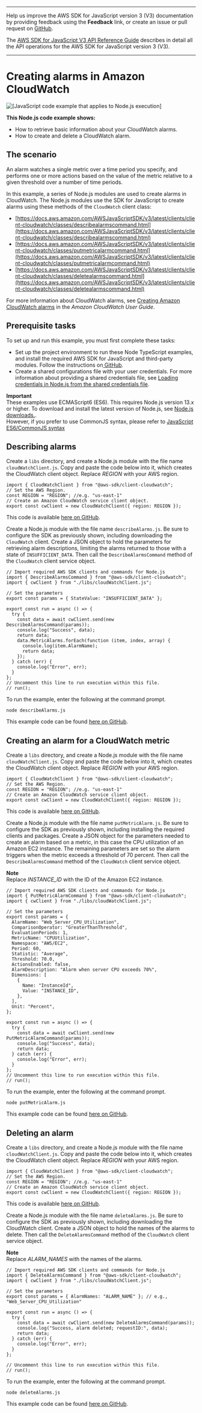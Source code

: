 --------

Help us improve the AWS SDK for JavaScript version 3 \(V3\) documentation by providing feedback using the **Feedback** link, or create an issue or pull request on [GitHub](https://github.com/awsdocs/aws-sdk-for-javascript-v3)\.

 The [AWS SDK for JavaScript V3 API Reference Guide](https://docs.aws.amazon.com/AWSJavaScriptSDK/v3/latest/index.html) describes in detail all the API operations for the AWS SDK for JavaScript version 3 \(V3\)\.

--------

# Creating alarms in Amazon CloudWatch<a name="cloudwatch-examples-creating-alarms"></a>

![\[JavaScript code example that applies to Node.js execution\]](http://docs.aws.amazon.com/sdk-for-javascript/v3/developer-guide/images/nodeicon.png)

**This Node\.js code example shows:**
+ How to retrieve basic information about your CloudWatch alarms\.
+ How to create and delete a CloudWatch alarm\.

## The scenario<a name="cloudwatch-examples-creating-alarms-scenario"></a>

An alarm watches a single metric over a time period you specify, and performs one or more actions based on the value of the metric relative to a given threshold over a number of time periods\.

In this example, a series of Node\.js modules are used to create alarms in CloudWatch\. The Node\.js modules use the SDK for JavaScript to create alarms using these methods of the `CloudWatch` client class:
+ [https://docs.aws.amazon.com/AWSJavaScriptSDK/v3/latest/clients/client-cloudwatch/classes/describealarmscommand.html](https://docs.aws.amazon.com/AWSJavaScriptSDK/v3/latest/clients/client-cloudwatch/classes/describealarmscommand.html)
+ [https://docs.aws.amazon.com/AWSJavaScriptSDK/v3/latest/clients/client-cloudwatch/classes/putmetricalarmcommand.html](https://docs.aws.amazon.com/AWSJavaScriptSDK/v3/latest/clients/client-cloudwatch/classes/putmetricalarmcommand.html)
+ [https://docs.aws.amazon.com/AWSJavaScriptSDK/v3/latest/clients/client-cloudwatch/classes/deletealarmscommand.html](https://docs.aws.amazon.com/AWSJavaScriptSDK/v3/latest/clients/client-cloudwatch/classes/deletealarmscommand.html)

For more information about CloudWatch alarms, see [Creating Amazon CloudWatch alarms](https://docs.aws.amazon.com/AmazonCloudWatch/latest/monitoring/AlarmThatSendsEmail.html) in the *Amazon CloudWatch User Guide*\.

## Prerequisite tasks<a name="cloudwatch-examples-creating-alarms-prerequisites"></a>

To set up and run this example, you must first complete these tasks:
+ Set up the project environment to run these Node TypeScript examples, and install the required AWS SDK for JavaScript and third\-party modules\. Follow the instructions on[ GitHub](https://github.com/awsdocs/aws-doc-sdk-examples/tree/master/javascriptv3/example_code/cloudwatch/README.md)\.
+ Create a shared configurations file with your user credentials\. For more information about providing a shared credentials file, see [Loading credentials in Node\.js from the shared credentials file](loading-node-credentials-shared.md)\.

**Important**  
These examples use ECMAScript6 \(ES6\)\. This requires Node\.js version 13\.x or higher\. To download and install the latest version of Node\.js, see [Node\.js downloads\.](https://nodejs.org/en/download)\.  
However, if you prefer to use CommonJS syntax, please refer to [JavaScript ES6/CommonJS syntax](sdk-example-javascript-syntax.md)

## Describing alarms<a name="cloudwatch-examples-creating-alarms-describing"></a>

Create a `libs` directory, and create a Node\.js module with the file name `cloudWatchClient.js`\. Copy and paste the code below into it, which creates the CloudWatch client object\. Replace *REGION* with your AWS region\.

```
import { CloudWatchClient } from "@aws-sdk/client-cloudwatch";
// Set the AWS Region.
const REGION = "REGION"; //e.g. "us-east-1"
// Create an Amazon CloudWatch service client object.
export const cwClient = new CloudWatchClient({ region: REGION });
```

This code is available [here on GitHub](https://github.com/awsdocs/aws-doc-sdk-examples/blob/master/javascriptv3/example_code/cloudwatch/src/libs/cloudWatchClient.js)\.

Create a Node\.js module with the file name `describeAlarms.js`\. Be sure to configure the SDK as previously shown, including downloading the `CloudWatch` client\. Create a JSON object to hold the parameters for retrieving alarm descriptions, limiting the alarms returned to those with a state of `INSUFFICIENT_DATA`\. Then call the `DescribeAlarmsCommand` method of the `CloudWatch` client service object\.

```
// Import required AWS SDK clients and commands for Node.js
import { DescribeAlarmsCommand } from "@aws-sdk/client-cloudwatch";
import { cwClient } from "./libs/cloudWatchClient.js";

// Set the parameters
export const params = { StateValue: "INSUFFICIENT_DATA" };

export const run = async () => {
  try {
    const data = await cwClient.send(new DescribeAlarmsCommand(params));
    console.log("Success", data);
    return data;
    data.MetricAlarms.forEach(function (item, index, array) {
      console.log(item.AlarmName);
      return data;
    });
  } catch (err) {
    console.log("Error", err);
  }
};
// Uncomment this line to run execution within this file.
// run();
```

To run the example, enter the following at the command prompt\.

```
node describeAlarms.js
```

This example code can be found [here on GitHub](https://github.com/awsdocs/aws-doc-sdk-examples/blob/master/javascriptv3/example_code/cloudwatch/src/describeAlarms.js)\. 

## Creating an alarm for a CloudWatch metric<a name="cloudwatch-examples-creating-alarms-putmetricalarm"></a>

Create a `libs` directory, and create a Node\.js module with the file name `cloudWatchClient.js`\. Copy and paste the code below into it, which creates the CloudWatch client object\. Replace *REGION* with your AWS region\.

```
import { CloudWatchClient } from "@aws-sdk/client-cloudwatch";
// Set the AWS Region.
const REGION = "REGION"; //e.g. "us-east-1"
// Create an Amazon CloudWatch service client object.
export const cwClient = new CloudWatchClient({ region: REGION });
```

This code is available [here on GitHub](https://github.com/awsdocs/aws-doc-sdk-examples/blob/master/javascriptv3/example_code/cloudwatch/src/libs/cloudWatchClient.js)\.

Create a Node\.js module with the file name `putMetricAlarm.js`\. Be sure to configure the SDK as previously shown, including installing the required clients and packages\. Create a JSON object for the parameters needed to create an alarm based on a metric, in this case the CPU utilization of an Amazon EC2 instance\. The remaining parameters are set so the alarm triggers when the metric exceeds a threshold of 70 percent\. Then call the `DescribeAlarmsCommand` method of the `CloudWatch` client service object\.

**Note**  
Replace *INSTANCE\_ID* with the ID of the Amazon EC2 instance\.

```
// Import required AWS SDK clients and commands for Node.js
import { PutMetricAlarmCommand } from "@aws-sdk/client-cloudwatch";
import { cwClient } from "./libs/cloudWatchClient.js";

// Set the parameters
export const params = {
  AlarmName: "Web_Server_CPU_Utilization",
  ComparisonOperator: "GreaterThanThreshold",
  EvaluationPeriods: 1,
  MetricName: "CPUUtilization",
  Namespace: "AWS/EC2",
  Period: 60,
  Statistic: "Average",
  Threshold: 70.0,
  ActionsEnabled: false,
  AlarmDescription: "Alarm when server CPU exceeds 70%",
  Dimensions: [
    {
      Name: "InstanceId",
      Value: "INSTANCE_ID",
    },
  ],
  Unit: "Percent",
};

export const run = async () => {
  try {
    const data = await cwClient.send(new PutMetricAlarmCommand(params));
    console.log("Success", data);
    return data;
  } catch (err) {
    console.log("Error", err);
  }
};
// Uncomment this line to run execution within this file.
// run();
```

To run the example, enter the following at the command prompt\.

```
node putMetricAlarm.js
```

This example code can be found [here on GitHub](https://github.com/awsdocs/aws-doc-sdk-examples/blob/master/javascriptv3/example_code/cloudwatch/src/putMetricAlarm.js)\.

## Deleting an alarm<a name="cloudwatch-examples-creating-alarms-deleting"></a>

Create a `libs` directory, and create a Node\.js module with the file name `cloudWatchClient.js`\. Copy and paste the code below into it, which creates the CloudWatch client object\. Replace *REGION* with your AWS region\.

```
import { CloudWatchClient } from "@aws-sdk/client-cloudwatch";
// Set the AWS Region.
const REGION = "REGION"; //e.g. "us-east-1"
// Create an Amazon CloudWatch service client object.
export const cwClient = new CloudWatchClient({ region: REGION });
```

This code is available [here on GitHub](https://github.com/awsdocs/aws-doc-sdk-examples/blob/master/javascriptv3/example_code/cloudwatch/src/libs/cloudWatchClient.js)\.

Create a Node\.js module with the file name `deleteAlarms.js`\. Be sure to configure the SDK as previously shown, including downloading the CloudWatch client\. Create a JSON object to hold the names of the alarms to delete\. Then call the `DeleteAlarmsCommand` method of the `CloudWatch` client service object\.

**Note**  
Replace *ALARM\_NAMES* with the names of the alarms\.

```
// Import required AWS SDK clients and commands for Node.js
import { DeleteAlarmsCommand } from "@aws-sdk/client-cloudwatch";
import { cwClient } from "./libs/cloudWatchClient.js";

// Set the parameters
export const params = { AlarmNames: "ALARM_NAME" }; // e.g., "Web_Server_CPU_Utilization"

export const run = async () => {
  try {
    const data = await cwClient.send(new DeleteAlarmsCommand(params));
    console.log("Success, alarm deleted; requestID:", data);
    return data;
  } catch (err) {
    console.log("Error", err);
  }
};

// Uncomment this line to run execution within this file.
// run();
```

To run the example, enter the following at the command prompt\.

```
node deleteAlarms.js
```

This example code can be found [here on GitHub](https://github.com/awsdocs/aws-doc-sdk-examples/blob/master/javascriptv3/example_code/cloudwatch/src/deleteAlarms.js)\.